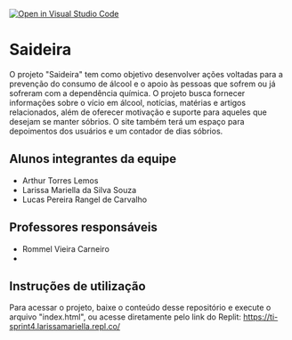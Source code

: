 [![Open in Visual Studio Code](https://classroom.github.com/assets/open-in-vscode-718a45dd9cf7e7f842a935f5ebbe5719a5e09af4491e668f4dbf3b35d5cca122.svg)](https://classroom.github.com/online_ide?assignment_repo_id=10827418&assignment_repo_type=AssignmentRepo)
# Saideira

O projeto "Saideira" tem como objetivo desenvolver ações voltadas para a prevenção do consumo de álcool e o apoio às pessoas que sofrem ou já sofreram com a dependência química. O projeto busca fornecer informações sobre o vício em álcool, notícias, matérias e artigos relacionados, além de oferecer motivação e suporte para aqueles que desejam se manter sóbrios. O site também terá um espaço para depoimentos dos usuários e um contador de dias sóbrios.
## Alunos integrantes da equipe

* Arthur Torres Lemos
* Larissa Mariella da Silva Souza 
* Lucas Pereira Rangel de Carvalho

## Professores responsáveis

* Rommel Vieira Carneiro
* 

## Instruções de utilização

Para acessar o projeto, baixe o conteúdo desse repositório e execute o arquivo "index.html", ou acesse diretamente pelo link do Replit: https://ti-sprint4.larissamariella.repl.co/
